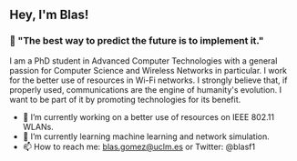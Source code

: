 ## Hey, I'm Blas!

### 💬 "The best way to predict the future is to implement it."

I am a PhD student in Advanced Computer Technologies with a general passion for Computer Science and Wireless Networks in particular. I work for the better use of resources in Wi-Fi networks. I strongly believe that, if properly used, communications are the engine of humanity's evolution. I want to be part of it by promoting technologies for its benefit. 

- 🔭 I’m currently working on a better use of resources on IEEE 802.11 WLANs.
- 🌱 I’m currently learning machine learning and network simulation.
- 📫 How to reach me: blas.gomez@uclm.es or Twitter: @blasf1
